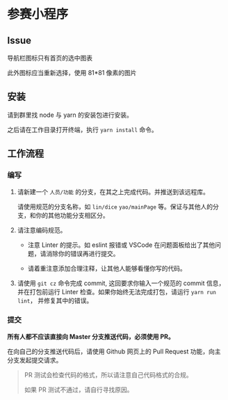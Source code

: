 # 参赛小程序

## Issue

导航栏图标只有首页的选中图表

此外图标应当重新选择，使用 81*81 像素的图片

## 安装

请到群里找 node 与 yarn 的安装包进行安装。

之后请在工作目录打开终端，执行 `yarn install` 命令。

## 工作流程

### 编写

1. 请新建一个 `人员/功能` 的分支，在其之上完成代码。并推送到该远程库。

    请使用规范的分支名称，如 `lin/dice` `yao/mainPage` 等。保证与其他人的分支，和你的其他功能分支相区分。

2. 请注意编码规范。
  
     - 注意 Linter 的提示。如 eslint 报错或 VSCode 在问题面板给出了其他问题，请消除你的错误再进行提交。

     - 请着重注意添加合理注释，让其他人能够看懂你写的代码。

3. 请使用 `git cz` 命令完成 commit, 这回要求你输入一个规范的 commit 信息，并在打包前运行 Linter 检查。如果你始终无法完成打包，请运行 `yarn run lint`， 并修复其中的错误。

### 提交

**所有人都不应该直接向 Master 分支推送代码，必须使用 PR。**

在向自己的分支推送代码后，请使用 Github 网页上的 Pull Request 功能，向主分支发起提交请求。

> PR 测试会检查代码的格式，所以请注意自己代码格式的合规。
>
> 如果 PR 测试不通过，请自行寻找原因。

